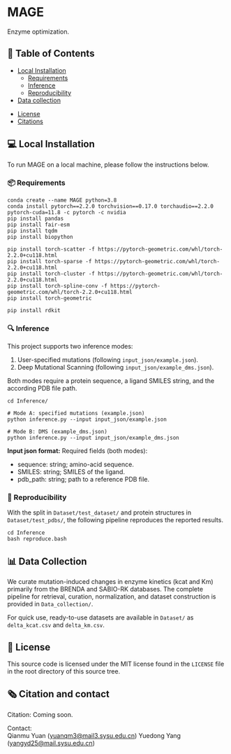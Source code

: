 # MAGE
Enzyme optimization.

## 📖 Table of Contents
- [Local Installation](#local-installation)
   - [Requirements](#requirements)
   - [Inference](#inference)
   - [Reproducibility](#reproduce)
- [Data collection](#data-collection)
<!-- - [Acknowledgements](#acknw) -->
- [License](#license)
- [Citations](#citations)

## 💻 Local Installation <a name="local-installation"></a>

To run MAGE on a local machine, please follow the instructions below.

### 📦 Requirements <a name="requirements"></a>
```
conda create --name MAGE python=3.8
conda install pytorch==2.2.0 torchvision==0.17.0 torchaudio==2.2.0 pytorch-cuda=11.8 -c pytorch -c nvidia
pip install pandas
pip install fair-esm
pip install tqdm
pip install biopython

pip install torch-scatter -f https://pytorch-geometric.com/whl/torch-2.2.0+cu118.html
pip install torch-sparse -f https://pytorch-geometric.com/whl/torch-2.2.0+cu118.html
pip install torch-cluster -f https://pytorch-geometric.com/whl/torch-2.2.0+cu118.html
pip install torch-spline-conv -f https://pytorch-geometric.com/whl/torch-2.2.0+cu118.html
pip install torch-geometric

pip install rdkit
```


### 🔍 Inference <a name="inference"></a>
This project supports two inference modes:

1. User-specified mutations (following `input_json/example.json`).
2. Deep Mutational Scanning (following `input_json/example_dms.json`).

Both modes require a protein sequence, a ligand SMILES string, and the according PDB file path.

```
cd Inference/

# Mode A: specified mutations (example.json)
python inference.py --input input_json/example.json

# Mode B: DMS (example_dms.json)
python inference.py --input input_json/example_dms.json
```

**Input json format:**
Required fields (both modes):

* sequence: string; amino-acid sequence.
* SMILES: string; SMILES of the ligand.
* pdb_path: string; path to a reference PDB file.

### 🔁 Reproducibility <a name="reproduce"></a>
With the split in `Dataset/test_dataset/` and protein structures in `Dataset/test_pdbs/`, the following pipeline reproduces the reported results.
```
cd Inference
bash reproduce.bash
```


## 📊 Data Collection <a name="data-collection"></a>
We curate mutation-induced changes in enzyme kinetics (kcat and Km) primarily from the BRENDA and SABIO-RK databases. The complete pipeline for retrieval, curation, normalization, and dataset construction is provided in `Data_collection/`.

For quick use, ready-to-use datasets are available in `Dataset/` as `delta_kcat.csv` and `delta_km.csv`. 


<!-- ## 🙏 Acknowledgements <a name="acknw"></a>
xxx -->

## 📄 License <a name="license"></a>
This source code is licensed under the MIT license found in the `LICENSE` file in the root directory of this source tree.

## 🗞️ Citation and contact <a name="citations"></a>
Citation: Coming soon.


Contact:  
Qianmu Yuan (yuanqm3@mail3.sysu.edu.cn) 
Yuedong Yang (yangyd25@mail.sysu.edu.cn)